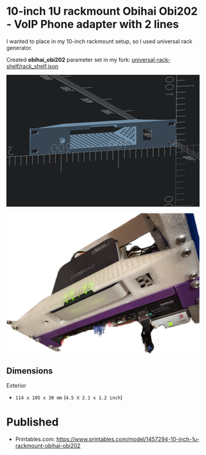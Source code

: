 # 10-inch 1U rackmount Obihai Obi202 - VoIP Phone adapter with 2 lines

I wanted to place in my 10-inch rackmount setup, so I used universal rack generator.


Created **obihai_obi202** parameter set in my fork: [universal-rack-shelf/rack_shelf.json](https://github.com/idcrook/universal-rack-shelf/blob/9f94fab58d525716cfaa5c3257eedbf158940fec/rack_shelf.json#L215)

![10-inch rackmount shelf](shelf.png)

![make installed](10inch-shelf-in-rack.png)



##  Dimensions


Exterior

-   `114 x 105 x 30 mm` (`4.5 X 2.1 x 1.2 inch`)

# Published

- Printables.com: <https://www.printables.com/model/1457294-10-inch-1u-rackmount-obihai-obi202>
